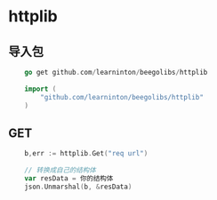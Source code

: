 # httplib

## 导入包
```go
    go get github.com/learninton/beegolibs/httplib
    
    import (
	    "github.com/learninton/beegolibs/httplib"
	)
```

## GET
```go
    b,err := httplib.Get("req url")
    
    // 转换成自己的结构体
    var resData = 你的结构体
	json.Unmarshal(b, &resData)
```